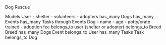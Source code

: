 Dog Rescue

Models
  User
    - shelter
    - volunteers
    - adopters
    has_many Dogs
    has_many Events
    has_many Tasks through Events
  Dog
    - name
    - age
    - potty/crate trained
    - adoption fee
    belongs_to user (shelter or adopter)
    belongs_to Breed
  Breed
    has_many Dogs
  Event
    belongs_to User
    has_many Tasks
  Task
    belongs_to Dog
